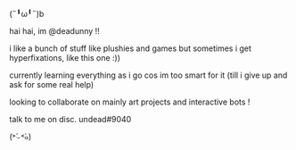  (˵╹ω╹˵)b
 
 hai hai, im @deadunny !!
 
 i like a bunch of stuff like plushies and games but sometimes i get hyperfixations, like this one :))
 
 currently learning everything as i go cos im too smart for it (till i give up and ask for some real help)
 
 looking to collaborate on mainly art projects and interactive bots !
 
 talk to me on disc. undead#9040 
 
 (˃́⌣˂̀๑)

<!---
deadunny/deadunny is a ✨ special ✨ repository because its `README.md` (this file) appears on your GitHub profile.
You can click the Preview link to take a look at your changes.
--->
